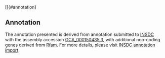 []{#annotation}

Annotation
----------

The annotation presented is derived from annotation submitted to
[INSDC](http://www.insdc.org) with the assembly accession
[GCA\_000150435.3](http://www.ebi.ac.uk/ena/data/view/GCA_000150435.3),
with additional non-coding genes derived from
[Rfam](http://rfam.xfam.org/). For more details, please visit [INSDC
annotation
import](http://ensemblgenomes.org/info/data/insdc_annotation).
